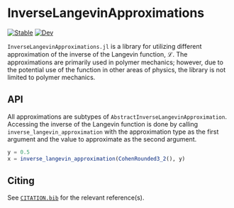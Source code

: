 # InverseLangevinApproximations

[![Stable](https://img.shields.io/badge/docs-stable-blue.svg)](https://tracer-lulab.github.io/InverseLangevinApproximations.jl/stable/) [![Dev](https://img.shields.io/badge/docs-dev-blue.svg)](https://tracer-lulab.github.io/InverseLangevinApproximations.jl/dev/)

`InverseLangevinApproximations.jl` is a library for utilizing different approximation of the inverse of the Langevin function, ℒ. The approximations are primarily used in polymer mechanics; however, due to the potential use of the function in other areas of physics, the library is not limited to polymer mechanics.

## API

All approximations are subtypes of `AbstractInverseLangevinApproximation`. Accessing the inverse of the Langevin function is done by calling `inverse_langevin_approximation` with the approximation type as the first argument and the value to approximate as the second argument.

```julia
y = 0.5
x = inverse_langevin_approximation(CohenRounded3_2(), y)
```

## Citing

See [`CITATION.bib`](CITATION.bib) for the relevant reference(s).
